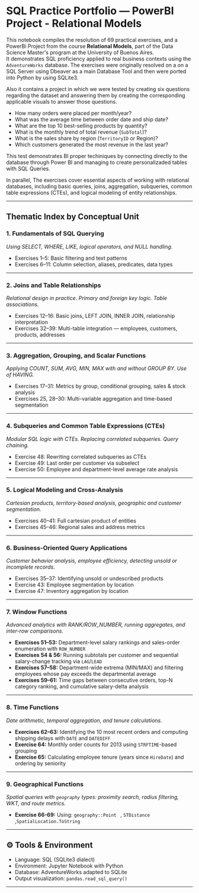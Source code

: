 #  SQL Practice Portfolio — PowerBI Project - Relational Models

This notebook compiles the resolution of 69 practical exercises, and a PowerBi Project from the course **Relational Models**, part of the Data Science Master's program at the University of Buenos Aires.  
It demonstrates SQL proficiency applied to real business contexts using the `AdventureWorks` database. The exercises were originally resolved on a on a SQL Server using Dbeaver as a main Database Tool and then were ported into Python by using SQLite3. 

Also it contains a project in which we were tested by creating six questions regarding the dataset and answering them by creating the corresponding applicable visuals to answer those questions. 

- How many orders were placed per month/year?  
- What was the average time between order date and ship date?  
- What are the top 10 best-selling products by quantity?  
- What is the monthly trend of total revenue (`SubTotal`)?  
- What is the sales share by region (`TerritoryID` or Region)?  
- Which customers generated the most revenue in the last year?  

This test demonstrates BI proper techiniques by connecting directly to the database through Power BI and managing to create personalizaded tables with SQL Queries. 

In parallel, The exercises cover essential aspects of working with relational databases, including basic queries, joins, aggregation, subqueries, common table expressions (CTEs), and logical modeling of entity relationships.

---

##  Thematic Index by Conceptual Unit

###  1. Fundamentals of SQL Querying
*Using SELECT, WHERE, LIKE, logical operators, and NULL handling.*

- Exercises 1–5: Basic filtering and text patterns  
- Exercises 6–11: Column selection, aliases, predicates, data types

---

###  2. Joins and Table Relationships  
*Relational design in practice. Primary and foreign key logic. Table associations.*

- Exercises 12–16: Basic joins, LEFT JOIN, INNER JOIN, relationship interpretation  
- Exercises 32–39: Multi-table integration — employees, customers, products, addresses

---

###  3. Aggregation, Grouping, and Scalar Functions  
*Applying COUNT, SUM, AVG, MIN, MAX with and without GROUP BY. Use of HAVING.*

- Exercises 17–31: Metrics by group, conditional grouping, sales & stock analysis  
- Exercises 25, 28–30: Multi-variable aggregation and time-based segmentation

---

###  4. Subqueries and Common Table Expressions (CTEs)  
*Modular SQL logic with CTEs. Replacing correlated subqueries. Query chaining.*

- Exercise 48: Rewriting correlated subqueries as CTEs  
- Exercise 49: Last order per customer via subselect  
- Exercise 50: Employee and department-level average rate analysis

---

### 5. Logical Modeling and Cross-Analysis  
*Cartesian products, territory-based analysis, geographic and customer segmentation.*

- Exercises 40–41: Full cartesian product of entities  
- Exercises 45–46: Regional sales and address metrics

---

###  6. Business-Oriented Query Applications  
*Customer behavior analysis, employee efficiency, detecting unsold or incomplete records.*

- Exercises 35–37: Identifying unsold or undescribed products  
- Exercise 43: Employee segmentation by location  
- Exercise 47: Inventory aggregation by location

---

### 7. Window Functions  
*Advanced analytics with RANK/ROW_NUMBER, running aggregates, and inter-row comparisons.*

- **Exercises 51–53:** Department-level salary rankings and sales-order enumeration with `ROW_NUMBER`  
- **Exercises 54 & 56:** Running subtotals per customer and sequential salary-change tracking via `LAG`/`LEAD`  
- **Exercises 57–58:** Department-wide extrema (MIN/MAX) and filtering employees whose pay exceeds the departmental average  
- **Exercises 59–61:** Time gaps between consecutive orders, top-N category ranking, and cumulative salary-delta analysis  

---

### 8. Time Functions  
*Date arithmetic, temporal aggregation, and tenure calculations.*

- **Exercises 62–63:** Identifying the 10 most recent orders and computing shipping delays with `DATE` and `DATEDIFF`  
- **Exercise 64:** Monthly order counts for 2013 using `STRFTIME`-based grouping  
- **Exercise 65:** Calculating employee tenure (years since `HireDate`) and ordering by seniority  

---

### 9. Geographical Functions  
*Spatial queries with `geography` types: proximity search, radius filtering, WKT, and route metrics.*
- **Exercise 66-69:**  Using: `geography::Point `   , `STDistance `  ,`SpatialLocation.ToString`  
---

## ⚙️ Tools & Environment

-  Language: SQL (SQLite3 dialect)  
-  Environment: Jupyter Notebook with Python  
-  Database: AdventureWorks adapted to SQLite  
-  Output visualization: `pandas.read_sql_query()`

---

